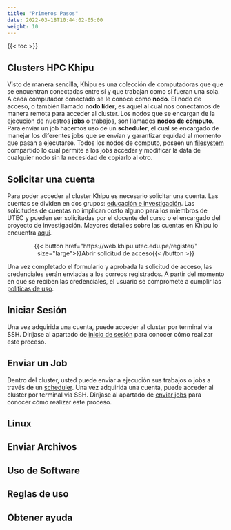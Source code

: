 ```yaml
---
title: "Primeros Pasos"
date: 2022-03-18T10:44:02-05:00
weight: 10
---
```


{{< toc >}}
## Clusters HPC Khipu

Visto de manera sencilla, Khipu es una colección de computadoras que que se encuentran conectadas entre sí y que trabajan como si fueran una sola. A cada computador conectado se le conoce como **nodo**. El nodo de acceso, o también llamado **nodo líder**, es aquel al cual nos conectamos de manera remota para acceder al cluster. Los nodos que se encargan de la ejecución de nuestros **jobs** o trabajos, son llamados **nodos de cómputo**. Para enviar un job hacemos uso de un **scheduler**, el cual se encargado de manejar los diferentes jobs que se envían y garantizar equidad al momento que pasan a ejecutarse. Todos los nodos de computo, poseen un [filesystem](https://en.wikipedia.org/wiki/File_system) compartido lo cual permite a los jobs acceder y modificar la data de cualquier nodo sin la necesidad de copiarlo al otro.
## Solicitar una cuenta

Para poder acceder al cluster Khipu es necesario solicitar una cuenta. Las cuentas se dividen en dos grupos: [educación e investigación](/cuentas/cuentas_del_cluster/). Las solicitudes de cuentas no implican costo alguno para los miembros de UTEC y pueden ser solicitadas por el docente del curso o el encargado del proyecto de investigación. Mayores detalles sobre las cuentas en Khipu lo encuentra [aquí](/cuentas/).

<div style="text-align: center;">
{{< button href="https://web.khipu.utec.edu.pe/register/" size="large">}}Abrir solicitud de acceso{{< /button >}}
</div>

Una vez completado el formulario y aprobada la solicitud de acceso, las credenciales serán enviadas a los correos registrados. A partir del momento en que se reciben las credenciales, el usuario se compromete a cumplir las [políticas de uso](). 

## Iniciar Sesión

Una vez adquirida una cuenta, puede acceder al cluster por terminal via SSH. Diríjase al apartado de [inicio de sesión](/guia_de_usuario/iniciar_sesion/) para conocer cómo realizar este proceso. 

## Enviar un Job

Dentro del cluster, usted puede enviar a ejecución sus trabajos o jobs a través de un [scheduler](https://es.wikipedia.org/wiki/Planificador). Una vez adquirida una cuenta, puede acceder al cluster por terminal via SSH. Diríjase al apartado de [enviar jobs](/guia_de_usuario/ejecutando_trabajos/enviar_jobs/) para conocer cómo realizar este proceso. 

## Linux



## Enviar Archivos

## Uso de Software

## Reglas de uso

## Obtener ayuda